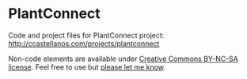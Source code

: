 # PlantConnect
Code and project files for PlantConnect project: http://ccastellanos.com/projects/plantconnect

Non-code elements are available under <a href="http://creativecommons.org/licenses/by-nc-sa/3.0/" target="_blank">Creative Commons BY-NC-SA license</a>. Feel free to use but <a href="http://ccastellanos.com" target="_blank">please let me know</a>.
